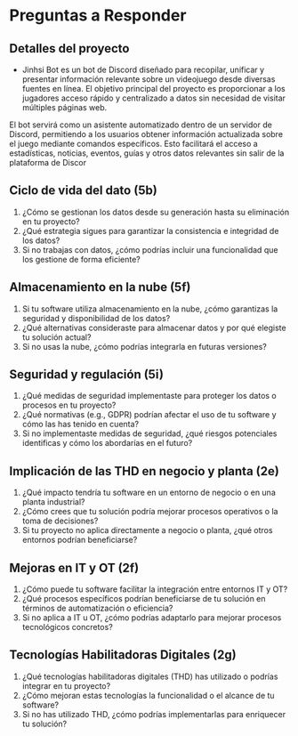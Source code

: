 # Preguntas a Responder

## Detalles del proyecto

- Jinhsi Bot es un bot de Discord diseñado para recopilar, unificar y presentar información relevante sobre un videojuego desde diversas fuentes en línea. El objetivo principal del proyecto es proporcionar a los jugadores acceso rápido y centralizado a datos sin necesidad de visitar múltiples páginas web.

El bot servirá como un asistente automatizado dentro de un servidor de Discord, permitiendo a los usuarios obtener información actualizada sobre el juego mediante comandos específicos. Esto facilitará el acceso a estadísticas, noticias, eventos, guías y otros datos relevantes sin salir de la plataforma de Discor


## Ciclo de vida del dato (5b)
1. ¿Cómo se gestionan los datos desde su generación hasta su eliminación en tu proyecto?
2. ¿Qué estrategia sigues para garantizar la consistencia e integridad de los datos?
3. Si no trabajas con datos, ¿cómo podrías incluir una funcionalidad que los gestione de forma eficiente?

## Almacenamiento en la nube (5f)
1. Si tu software utiliza almacenamiento en la nube, ¿cómo garantizas la seguridad y disponibilidad de los datos?
2. ¿Qué alternativas consideraste para almacenar datos y por qué elegiste tu solución actual?
3. Si no usas la nube, ¿cómo podrías integrarla en futuras versiones?

## Seguridad y regulación (5i)
1. ¿Qué medidas de seguridad implementaste para proteger los datos o procesos en tu proyecto?
2. ¿Qué normativas (e.g., GDPR) podrían afectar el uso de tu software y cómo las has tenido en cuenta?
3. Si no implementaste medidas de seguridad, ¿qué riesgos potenciales identificas y cómo los abordarías en el futuro?

## Implicación de las THD en negocio y planta (2e)
1. ¿Qué impacto tendría tu software en un entorno de negocio o en una planta industrial?
2. ¿Cómo crees que tu solución podría mejorar procesos operativos o la toma de decisiones?
3. Si tu proyecto no aplica directamente a negocio o planta, ¿qué otros entornos podrían beneficiarse?

## Mejoras en IT y OT (2f)
1. ¿Cómo puede tu software facilitar la integración entre entornos IT y OT?
2. ¿Qué procesos específicos podrían beneficiarse de tu solución en términos de automatización o eficiencia?
3. Si no aplica a IT u OT, ¿cómo podrías adaptarlo para mejorar procesos tecnológicos concretos?

## Tecnologías Habilitadoras Digitales (2g)
1. ¿Qué tecnologías habilitadoras digitales (THD) has utilizado o podrías integrar en tu proyecto?
2. ¿Cómo mejoran estas tecnologías la funcionalidad o el alcance de tu software?
3. Si no has utilizado THD, ¿cómo podrías implementarlas para enriquecer tu solución?

